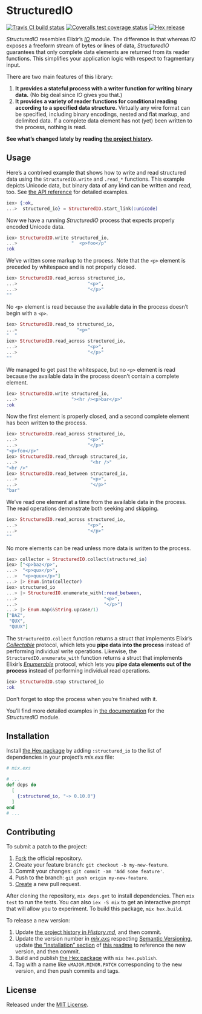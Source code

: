 # StructuredIO

[<img alt="Travis CI build status" src="https://secure.travis-ci.org/njonsson/structured_io.svg?branch=master" />][Travis-CI-build-status]
[<img alt="Coveralls test coverage status" src="https://coveralls.io/repos/njonsson/structured_io/badge.svg?branch=master" />][Coveralls-test-coverage-status]
[<img alt="Hex release" src="https://img.shields.io/hexpm/v/structured_io.svg" />][Hex-release]

*StructuredIO* resembles Elixir’s [*IO*][HexDocs-Elixir-IO] module. The
difference is that whereas *IO* exposes a freeform stream of bytes or lines of
data, *StructuredIO* guarantees that only complete data elements are returned
from its reader functions. This simplifies your application logic with respect
to fragmentary input.

There are two main features of this library:

1. **It provides a stateful process with a writer function for writing binary
   data.** (No big deal since *IO* gives you that.)
2. **It provides a variety of reader functions for conditional reading according
   to a specified data structure.** Virtually any wire format can be specified,
   including binary encodings, nested and flat markup, and delimited data. If a
   complete data element has not (yet) been written to the process, nothing is
   read.

**See what’s changed lately by reading
[the project history][GitHub-project-history].**

## Usage

Here’s a contrived example that shows how to write and read structured data
using the `StructuredIO.write` and `.read_*` functions. This example depicts
Unicode data, but binary data of any kind can be written and read, too. See
[the API reference][HexDocs-project-API-reference] for detailed examples.

```elixir
iex> {:ok,
...>  structured_io} = StructuredIO.start_link(:unicode)
```

Now we have a running *StructuredIO* process that expects properly encoded
Unicode data.

```elixir
iex> StructuredIO.write structured_io,
...>                    "  <p>foo</p"
:ok
```

We’ve written some markup to the process. Note that the `<p>` element is
preceded by whitespace and is not properly closed.

```elixir
iex> StructuredIO.read_across structured_io,
...>                          "<p>",
...>                          "</p>"
""
```

No `<p>` element is read because the available data in the process doesn’t begin
with a `<p>`.

```elixir
iex> StructuredIO.read_to structured_io,
...>                      "<p>"
"  "
iex> StructuredIO.read_across structured_io,
...>                          "<p>",
...>                          "</p>"
""
```

We managed to get past the whitespace, but no `<p>` element is read because the
available data in the process doesn’t contain a complete element.

```elixir
iex> StructuredIO.write structured_io,
...>                    "><hr /><p>bar</p>"
:ok
```

Now the first element is properly closed, and a second complete element has been
written to the process.

```elixir
iex> StructuredIO.read_across structured_io,
...>                          "<p>",
...>                          "</p>"
"<p>foo</p>"
iex> StructuredIO.read_through structured_io,
...>                           "<hr />"
"<hr />"
iex> StructuredIO.read_between structured_io,
...>                           "<p>",
...>                           "</p>"
"bar"
```

We’ve read one element at a time from the available data in the process. The
read operations demonstrate both seeking and skipping.

```elixir
iex> StructuredIO.read_across structured_io,
...>                          "<p>",
...>                          "</p>"
""
```

No more elements can be read unless more data is written to the process.

```elixir
iex> collector = StructuredIO.collect(structured_io)
iex> ["<p>baz</p>",
...>  "<p>qux</p>",
...>  "<p>quux</p>"]
...> |> Enum.into(collector)
iex> structured_io
...> |> StructuredIO.enumerate_with(:read_between,
...>                                "<p>",
...>                                "</p>")
...> |> Enum.map(&String.upcase/1)
["BAZ",
 "QUX",
 "QUUX"]
```

The `StructuredIO.collect` function returns a struct that implements Elixir’s
[*Collectable*][HexDocs-Elixir-Collectable] protocol, which lets you **pipe data
into the process** instead of performing individual write operations. Likewise,
the `StructuredIO.enumerate_with` function returns a struct that implements
Elixir’s [*Enumerable*][HexDocs-Elixir-Enumerable] protocol, which lets you
**pipe data elements out of the process** instead of performing individual read
operations.

```elixir
iex> StructuredIO.stop structured_io
:ok
```

Don’t forget to stop the process when you’re finished with it.

You’ll find more detailed examples in
[the documentation][HexDocs-project-API-reference] for the *StructuredIO*
module.

## Installation

Install [the Hex package][Hex-release] by adding `:structured_io` to the list of
dependencies in your project’s *mix.exs* file:

```elixir
# mix.exs

# ...
def deps do
  [
    {:structured_io, "~> 0.10.0"}
  ]
end
# ...
```

## Contributing

To submit a patch to the project:

1. [Fork][GitHub-fork-project] the official repository.
2. Create your feature branch: `git checkout -b my-new-feature`.
3. Commit your changes: `git commit -am 'Add some feature'`.
4. Push to the branch: `git push origin my-new-feature`.
5. [Create][GitHub-compare-project-branches] a new pull request.

After cloning the repository, `mix deps.get` to install dependencies. Then
`mix test` to run the tests. You can also `iex -S mix` to get an interactive
prompt that will allow you to experiment. To build this package,
`mix hex.build`.

To release a new version:

1. Update [the project history in *History.md*][GitHub-project-history], and
   then commit.
2. Update the version number in [*mix.exs*][GitHub-mix-dot-exs-file] respecting
   [Semantic Versioning][Semantic-Versioning], update
   [the “Installation” section](#installation) of
   [this readme][GitHub-readme-dot-md-file] to reference the new version, and
   then commit.
3. Build and publish [the Hex package][Hex-release] with `mix hex.publish`.
4. Tag with a name like `vMAJOR.MINOR.PATCH` corresponding to the new version,
   and then push commits and tags.

## License

Released under the [MIT License][GitHub-project-MIT-License].

[Travis-CI-build-status]:          https://www.travis-ci.org/njonsson/structured_io                             "Travis CI build status for ‘StructuredIO’"
[Coveralls-test-coverage-status]:  https://coveralls.io/r/njonsson/structured_io?branch=master                  "Coveralls test coverage status for ‘StructuredIO’"
[Hex-release]:                     https://hex.pm/packages/structured_io                                        "Hex release of ‘StructuredIO’"
[HexDocs-Elixir-IO]:               https://hexdocs.pm/elixir/IO.html                                            "Elixir’s ‘IO’ module at HexDocs"
[HexDocs-Elixir-Collectable]:      https://hexdocs.pm/elixir/Collectable.html                                   "Elixir’s ‘Collectable’ protocol at HexDocs"
[HexDocs-Elixir-Enumerable]:       https://hexdocs.pm/elixir/Enumerable.html                                    "Elixir’s ‘Enumerable’ protocol at HexDocs"
[HexDocs-project-API-reference]:   https://hexdocs.pm/structured_io/api-reference.html                          "‘StructuredIO’ API reference at HexDocs"
[GitHub-project-history]:          https://github.com/njonsson/structured_io/blob/master/History.md             "‘StructuredIO’ project history at GitHub"
[GitHub-fork-project]:             https://github.com/njonsson/structured_io/fork                               "Fork the official repository of ‘StructuredIO’"
[GitHub-compare-project-branches]: https://github.com/njonsson/structured_io/compare                            "Compare branches of ‘StructuredIO’ repositories"
[GitHub-mix-dot-exs-file]:         https://github.com/njonsson/structured_io/blob/master/mix.exs                "‘StructuredIO’ project ‘mix.exs’ file at GitHub"
[Semantic-Versioning]:             https://semver.org/
[GitHub-readme-dot-md-file]:       https://github.com/njonsson/structured_io/blob/master/README.md#installation "‘StructuredIO’ project ‘README.md’ file at GitHub"
[GitHub-project-MIT-License]:      https://github.com/njonsson/structured_io/blob/master/License.md             "MIT License claim for ‘StructuredIO’ at GitHub"
